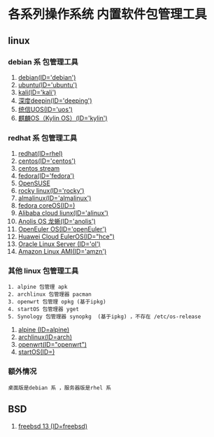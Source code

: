 # 各系列操作系统 内置软件包管理工具

## linux

### debian 系 包管理工具

1. [debian(ID='debian')](https://www.debian.org/)
1. [ubuntu(ID='ubuntu')](https://ubuntu.com/)
1. [kali(ID='kali')](https://www.kali.org/)
1. [深度deepin(ID='deeping')](https://www.deepin.org/index/zh)
1. [统信UOS(ID='uos')](https://www.chinauos.com/)
1. [麒麟OS（‌Kylin OS）‌(ID='kylin')](https://www.kylinos.cn/)

### redhat 系 包管理工具

1. [redhat(ID=rhel)](https://www.redhat.com/)
1. [centos(ID='centos')](https://www.centos.org/)
1. [centos stream](https://www.centos.org/centos-stream/)
1. [fedora(ID='fedora')](https://fedoraproject.org/)
1. [OpenSUSE](https://www.opensuse.org/)
1. [rocky linux(ID='rocky')](https://rockylinux.org/)
1. [almalinux(ID='almalinux')](https://almalinux.org/)
1. [fedora coreOS(ID=)](https://fedoraproject.org/coreos/)
1. [Alibaba cloud liunx(ID='alinux')](https://www.aliyun.com/product/alinux)
1. [Anolis OS 龙蜥(ID='anolis')](https://openanolis.cn/anolisos)
1. [OpenEuler OS(ID='openEuler')](https://www.openeuler.org/)
1. [Huawei Cloud EulerOS(ID="hce")]()
1. [Oracle Linux Server (ID='ol')](https://docs.oracle.com/en/operating-systems/oracle-linux/software-management/sfw-mgmt-HowOracleDistributesSoftwarePackages.html#how-oracle-distributes-software)
1. [Amazon Linux AMI(ID='amzn')](http://aws.amazon.com/amazon-linux-ami/)

### 其他 linux 包管理工具

    1. alpine 包管理 apk
    2. archlinux 包管理器 pacman
    3. openwrt 包管理 opkg (基于ipkg)
    4. startOS 包管理器 yget
    5. Synology 包管理器 synopkg  (基于ipkg) ，不存在 /etc/os-release

1. [alpine (ID=alpine)](https://www.alpinelinux.org/)
1. [archlinux(ID=arch)](https://archlinux.org/)
1. [openwrt(ID="openwrt")](https://openwrt.org/docs/guide-user/additional-software/opkg)
1. [startOS(ID=)](https://www.startos.com/)

### 额外情况

    桌面版是debian 系 ，服务器版是rhel 系

## BSD

1. [freebsd 13 (ID=freebsd)](https://www.freebsd.org/)


